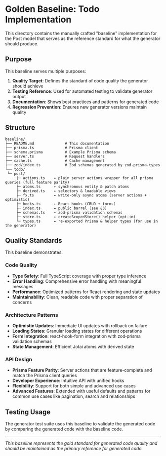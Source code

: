 # Golden Baseline: Todo Implementation

This directory contains the manually crafted "baseline" implementation for the Post model that serves as the reference standard for what the generator should produce.

## Purpose

This baseline serves multiple purposes:

1. **Quality Target**: Defines the standard of code quality the generator should achieve
2. **Testing Reference**: Used for automated testing to validate generator output
3. **Documentation**: Shows best practices and patterns for generated code
4. **Regression Prevention**: Ensures new generator versions maintain quality

## Structure

```
baseline/
├── README.md              # This documentation
├── prisma.ts              # Prisma client
├── schema.prisma          # Example Prisma schema
├── server.ts              # Request handlers
├── cache.ts               # Cache management
├── zod/index.ts           # Zod schemas generated by zod-prisma-types
└── todo/
 └─ post/
     ├─ actions.ts    ← plain server actions wrapper for all prisma queries (full feature parity)
     ├─ atoms.ts      ← synchronous entity & patch atoms
     ├─ derived.ts    ← selectors & loadable views
     ├─ fx.ts         ← write‑only async atoms (server actions + optimistic)
     ├─ hooks.ts      ← React hooks (CRUD + forms)
     ├─ index.ts      ← public barrel (see §3)
     ├─ schemas.ts    ← zod‑prisma validation schemas
     ├─ store.ts      ← createScopedStore() helper (opt‑in)
     └─ types.ts      ← re‑exported Prisma & helper types (for use in the generator)
```

## Quality Standards
This baseline demonstrates:

### Code Quality
- **Type Safety**: Full TypeScript coverage with proper type inference
- **Error Handling**: Comprehensive error handling with meaningful messages
- **Performance**: Optimized patterns for React rendering and state updates
- **Maintainability**: Clean, readable code with proper separation of concerns

### Architecture Patterns
- **Optimistic Updates**: Immediate UI updates with rollback on failure
- **Loading States**: Granular loading states for different operations
- **Form Integration**: react-hook-form integration with zod‑prisma validation schemas
- **State Management**: Efficient Jotai atoms with derived state

### API Design
- **Prisma Feature Parity**: Server actions that are feature-complete and match the Prisma client queries
- **Developer Experience**: Intuitive API with unified hooks
- **Flexibility**: Support for both simple and advanced use cases
- **Advanced Features**: Extended with useful defaults and patterns for common use cases like pagination, search and relationships

## Testing Usage

The generator test suite uses this baseline to validate the generated code by comparing the generated code with the baseline code.

---

*This baseline represents the gold standard for generated code quality and should be maintained as the primary reference for generated code.*